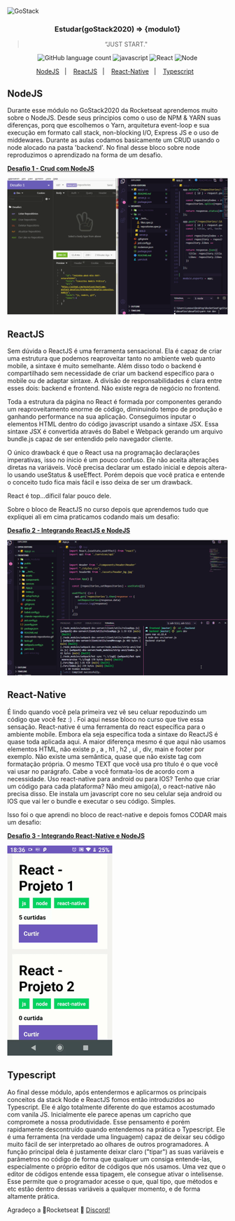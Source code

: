 <img alt="GoStack" src="https://storage.googleapis.com/golden-wind/bootcamp-gostack/header-desafios.png" />

<h3 align="center">
  Estudar(goStack2020) => {modulo1}
</h3>

<blockquote align="center">“JUST START."</blockquote>

<p align="center">
  <img alt="GitHub language count" src="https://img.shields.io/github/languages/count/NewZaqueu/bootCamp-Challenge1-nodeJS?color=%252304D361">

  <img alt= "javascript" src="https://img.shields.io/github/languages/top/NewZaqueu/bootCamp-Challenge1-nodeJS?color=%25252304D361">

  <img alt="React" src="https://img.shields.io/npm/v/react?color=%25252304D361&label=react">

  <img alt="Node" src="https://img.shields.io/npm/v/react?color=%25252304D361&label=node">

</p>

<p align="center">
  <a href="#nodejs">NodeJS</a>&nbsp;&nbsp;&nbsp;|&nbsp;&nbsp;&nbsp;
  <a href="#reactjs">ReactJS</a>&nbsp;&nbsp;&nbsp;|&nbsp;&nbsp;&nbsp;
  <a href="#react-native">React-Native</a>&nbsp;&nbsp;&nbsp;|&nbsp;&nbsp;&nbsp;
  <a href="#typescript">Typescript</a>&nbsp;&nbsp;&nbsp;
</p>

## NodeJS

Durante esse módulo no GoStack2020 da Rocketseat aprendemos muito sobre o NodeJS. Desde seus príncipios como o uso de NPM & YARN suas diferenças, porq que escolhemos o Yarn, arquitetura event-loop e sua execução em formato call stack, non-blocking I/O, Express JS e o uso de middewares. Durante as aulas codamos basicamente um CRUD usando o node alocado na pasta 'backend'. No final desse bloco sobre node reproduzimos o aprendizado na forma de um desafio.


**[Desafio 1 - Crud com NodeJS](https://github.com/NewZaqueu/bootCamp-Challenge1-nodeJS)**

![](https://github.com/NewZaqueu/bootCamp-Challenge1-nodeJS/raw/master/criar-e-listar.gif)


## ReactJS

Sem dúvida o ReactJS é uma ferramenta sensacional. Ela é capaz de criar uma estrutura que podemos reaproveitar tanto no ambiente web quanto mobile, a sintaxe é muito semelhante. Além disso todo o backend é compartilhado sem necessidade de criar um backend específico para o mobile ou de adaptar sintaxe. A divisão de responsabilidades é clara entre esses dois: backend e frontend. Não existe regra de negócio no frontend.

Toda a estrutura da página no React é formada por componentes gerando um reaproveitamento enorme de código, diminuindo tempo de produção e ganhando performance na sua aplicação. Conseguimos inputar o elementos HTML dentro do código javascript usando a sintaxe JSX. Essa sintaxe JSX é convertida através do Babel e Webpack gerando um arquivo bundle.js capaz de ser entendido pelo navegador cliente.

O único drawback é que o React usa na programação declarações imperativas, isso no ínicio é um pouco confuso. Ele não aceita alterações diretas na variáveis. Você precisa declarar um estado inicial e depois altera-lo usando useStatus & useEffect. Porém depois que você pratica e entende o conceito tudo fica mais fácil e isso deixa de ser um drawback. 

React é top...díficil falar pouco dele.

Sobre o bloco de ReactJS no curso depois que aprendemos tudo que expliquei ali em cima praticamos codando mais um desafio:


**[Desafio 2 - Integrando ReactJS e NodeJS](https://github.com/NewZaqueu/bootCamp-Challenge2-reactJS)**

![](https://github.com/NewZaqueu/bootCamp-Challenge2-reactJS/raw/master/frontend/GIFs/removendo-repositorios.gif)

## React-Native

É lindo quando você pela primeira vez vê seu celuar repoduzindo um código que você fez :) . Foi aqui nesse bloco no curso que tive essa sensação. React-native é uma ferramenta do react específica para o ambiente mobile. Embora ela seja específica toda a sintaxe do ReactJS é quase toda aplicada aqui. A maior diferença mesmo é que aqui não usamos elementos HTML, não existe p , a , h1 , h2 , ul , div, main e footer por exemplo. Não existe uma semântica, quase que não existe tag com formatação própria. O mesmo TEXT que você usa pro título é o que você vai usar no parágrafo. Cabe a você formata-los de acordo com a necessidade.
Uso react-native para android ou para IOS? Tenho que criar um código para cada plataforma? Não meu amigo(a), o react-native não precisa disso. Ele instala um javascript core no seu celular seja android ou IOS que vai ler o bundle e executar o seu código. Simples.

Isso foi o que aprendi no bloco de react-native e depois fomos CODAR mais um desafio:

**[Desafio 3 - Integrando React-Native e NodeJS](https://github.com/NewZaqueu/bootCamp-Challenge3-react-native)**

![](https://github.com/NewZaqueu/bootCamp-Challenge3-react-native/blob/master/curtindo_repositorios.gif)


## Typescript

Ao final desse módulo, após entendermos e aplicarmos os principais conceitos da stack Node e ReactJS fomos então introduzidos ao Typescript. Ele é algo totalmente diferente do que estamos acostumado com vanila JS. Inicialmente ele parece apenas um capricho que compromete a nossa produtividade. Esse pensamento é porém rapidamente descontruído quando entendemos na prática o Typescript. Ele é uma ferramenta (na verdade uma linguagem) capaz de deixar seu código muito fácil de ser interpretado ao olhares de outros programadores. A função principal dela é justamente deixar claro ("tipar") as suas variáveis e parâmetros no código de forma que qualquer um consiga entende-las, especialmente o próprio editor de códigos que nós usamos. Uma vez que o editor de códigos entende essa tipagem, ele consegue ativar o intelisense. Esse permite que o programador acesse o que, qual tipo, que métodos e etc estão dentro dessas variáveis a qualquer momento, e de forma altamente prática.




Agradeço a 💜Rocketseat :wave: [Discord!](https://discordapp.com/invite/gCRAFhc)

